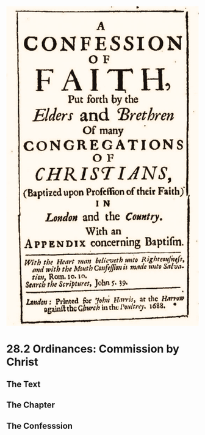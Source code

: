 <img class="intro-right" src="art-1689.png">

# 28.2 Ordinances: Commission by Christ

## The Text

## The Chapter

## The Confesssion

